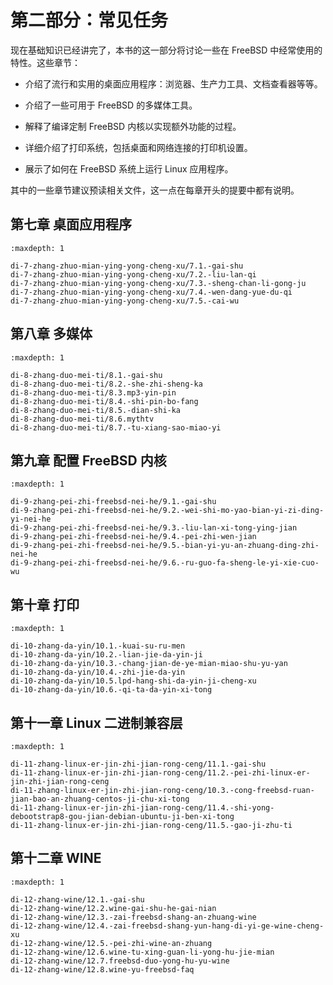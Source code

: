# 第二部分：常见任务

现在基础知识已经讲完了，本书的这一部分将讨论一些在 FreeBSD 中经常使用的特性。这些章节：

- 介绍了流行和实用的桌面应用程序：浏览器、生产力工具、文档查看器等等。

- 介绍了一些可用于 FreeBSD 的多媒体工具。

- 解释了编译定制 FreeBSD 内核以实现额外功能的过程。

- 详细介绍了打印系统，包括桌面和网络连接的打印机设置。

- 展示了如何在 FreeBSD 系统上运行 Linux 应用程序。

其中的一些章节建议预读相关文件，这一点在每章开头的提要中都有说明。


## 第七章 桌面应用程序
```toc
:maxdepth: 1

di-7-zhang-zhuo-mian-ying-yong-cheng-xu/7.1.-gai-shu
di-7-zhang-zhuo-mian-ying-yong-cheng-xu/7.2.-liu-lan-qi
di-7-zhang-zhuo-mian-ying-yong-cheng-xu/7.3.-sheng-chan-li-gong-ju
di-7-zhang-zhuo-mian-ying-yong-cheng-xu/7.4.-wen-dang-yue-du-qi
di-7-zhang-zhuo-mian-ying-yong-cheng-xu/7.5.-cai-wu
```
## 第八章 多媒体
```toc
:maxdepth: 1

di-8-zhang-duo-mei-ti/8.1.-gai-shu
di-8-zhang-duo-mei-ti/8.2.-she-zhi-sheng-ka
di-8-zhang-duo-mei-ti/8.3.mp3-yin-pin
di-8-zhang-duo-mei-ti/8.4.-shi-pin-bo-fang
di-8-zhang-duo-mei-ti/8.5.-dian-shi-ka
di-8-zhang-duo-mei-ti/8.6.mythtv
di-8-zhang-duo-mei-ti/8.7.-tu-xiang-sao-miao-yi
```
## 第九章 配置 FreeBSD 内核
```toc
:maxdepth: 1

di-9-zhang-pei-zhi-freebsd-nei-he/9.1.-gai-shu
di-9-zhang-pei-zhi-freebsd-nei-he/9.2.-wei-shi-mo-yao-bian-yi-zi-ding-yi-nei-he
di-9-zhang-pei-zhi-freebsd-nei-he/9.3.-liu-lan-xi-tong-ying-jian
di-9-zhang-pei-zhi-freebsd-nei-he/9.4.-pei-zhi-wen-jian
di-9-zhang-pei-zhi-freebsd-nei-he/9.5.-bian-yi-yu-an-zhuang-ding-zhi-nei-he
di-9-zhang-pei-zhi-freebsd-nei-he/9.6.-ru-guo-fa-sheng-le-yi-xie-cuo-wu
```
## 第十章 打印
```toc
:maxdepth: 1

di-10-zhang-da-yin/10.1.-kuai-su-ru-men
di-10-zhang-da-yin/10.2.-lian-jie-da-yin-ji
di-10-zhang-da-yin/10.3.-chang-jian-de-ye-mian-miao-shu-yu-yan
di-10-zhang-da-yin/10.4.-zhi-jie-da-yin
di-10-zhang-da-yin/10.5.lpd-hang-shi-da-yin-ji-cheng-xu
di-10-zhang-da-yin/10.6.-qi-ta-da-yin-xi-tong
```
## 第十一章 Linux 二进制兼容层
```toc
:maxdepth: 1

di-11-zhang-linux-er-jin-zhi-jian-rong-ceng/11.1.-gai-shu
di-11-zhang-linux-er-jin-zhi-jian-rong-ceng/11.2.-pei-zhi-linux-er-jin-zhi-jian-rong-ceng
di-11-zhang-linux-er-jin-zhi-jian-rong-ceng/10.3.-cong-freebsd-ruan-jian-bao-an-zhuang-centos-ji-chu-xi-tong
di-11-zhang-linux-er-jin-zhi-jian-rong-ceng/11.4.-shi-yong-debootstrap8-gou-jian-debian-ubuntu-ji-ben-xi-tong
di-11-zhang-linux-er-jin-zhi-jian-rong-ceng/11.5.-gao-ji-zhu-ti
```
## 第十二章 WINE
```toc
:maxdepth: 1

di-12-zhang-wine/12.1.-gai-shu
di-12-zhang-wine/12.2.wine-gai-shu-he-gai-nian
di-12-zhang-wine/12.3.-zai-freebsd-shang-an-zhuang-wine
di-12-zhang-wine/12.4.-zai-freebsd-shang-yun-hang-di-yi-ge-wine-cheng-xu
di-12-zhang-wine/12.5.-pei-zhi-wine-an-zhuang
di-12-zhang-wine/12.6.wine-tu-xing-guan-li-yong-hu-jie-mian
di-12-zhang-wine/12.7.freebsd-duo-yong-hu-yu-wine
di-12-zhang-wine/12.8.wine-yu-freebsd-faq

```